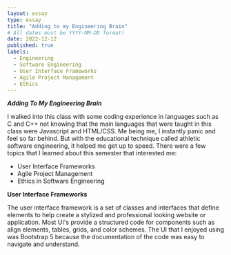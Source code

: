 ```yaml
---
layout: essay
type: essay
title: "Adding to my Engineering Brain"
# All dates must be YYYY-MM-DD format!
date: 2022-12-12
published: true
labels:
  - Engineering
  - Software Engineering
  - User Interface Frameworks
  - Agile Project Management
  - Ethics
---
```


***Adding To My Engineering Brain***

I walked into this class with some coding experience in languages such as C and C++ not knowing that the main languages that were taught in this class were Javascript and HTML/CSS. Me being me, I instantly panic and feel so far behind. But with the educational technique called athletic software engineering, it helped me get up to speed. There were a few topics that I learned about this semester that interested me:

<div>
  <ul>
    <li>User Interface Frameworks</li>
    <li>Agile Project Management</li>
    <li>Ethics in Software Engineering</li>
  <ul>
    </div>

**User Interface Frameworks**

The user interface framework is a set of classes and interfaces that define elements to help create a stylized and professional looking website or application. Most UI's provide a structured code for components such as align elements, tables, grids, and color schemes. The UI that I enjoyed using was Bootstrap 5 because the documentation of the code was easy to navigate and understand. 
